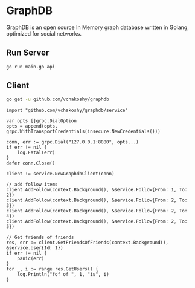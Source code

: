 # GraphDB 
GraphDB is an open source In Memory graph database written in Golang, optimized for social networks.

## Run Server 
```bash
go run main.go api
```

## Client 

```bash 
go get -u github.com/vchakoshy/graphdb
```

```golang
import "github.com/vchakoshy/graphdb/service"
```

```golang
var opts []grpc.DialOption
opts = append(opts, grpc.WithTransportCredentials(insecure.NewCredentials()))

conn, err := grpc.Dial("127.0.0.1:8080", opts...)
if err != nil {
    log.Fatal(err)
}
defer conn.Close()

client := service.NewGraphdbClient(conn)

// add follow items
client.AddFollow(context.Background(), &service.Follow{From: 1, To: 2})
client.AddFollow(context.Background(), &service.Follow{From: 2, To: 3})
client.AddFollow(context.Background(), &service.Follow{From: 2, To: 4})
client.AddFollow(context.Background(), &service.Follow{From: 2, To: 5})

// Get friends of friends 
res, err := client.GetFriendsOfFriends(context.Background(), &service.User{Id: 1})
if err != nil {
    panic(err)
}
for _, i := range res.GetUsers() {
    log.Println("fof of ", 1, "is", i)
}
```
